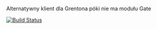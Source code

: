 Alternatywny klient dla Grentona póki nie ma modułu Gate

[![Build Status](https://travis-ci.org/Domktorymysli/grenton-encoder.svg?branch=master)](https://travis-ci.org/Domktorymysli/grenton-encoder)

